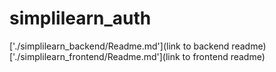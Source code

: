 # simplilearn_auth

['./simplilearn_backend/Readme.md'](link to backend readme)
['./simplilearn_frontend/Readme.md'](link to frontend readme)
